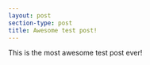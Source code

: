 ```yaml
---
layout: post
section-type: post
title: Awesome test post!
---
```


This is the most awesome test post ever!
